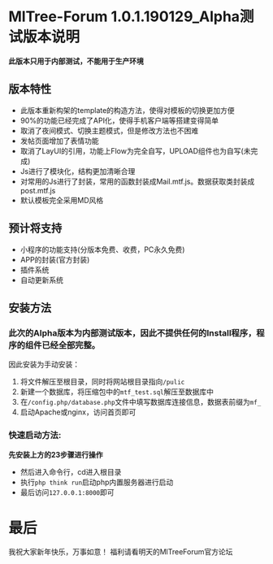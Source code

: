 # MlTree-Forum 1.0.1.190129_Alpha测试版本说明

**此版本只用于内部测试，不能用于生产环境**

## 版本特性
 - 此版本重新构架的template的构造方法，使得对模板的切换更加方便
 - 90%的功能已经完成了API化，使得手机客户端等搭建变得简单
 - 取消了夜间模式、切换主题模式，但是修改方法也不困难
 - 发帖页面增加了表情功能
 - 取消了LayUI的引用，功能上Flow为完全自写，UPLOAD组件也为自写(未完成)
 - Js进行了模块化，结构更加清晰合理
 - 对常用的Js进行了封装，常用的函数封装成Mail.mtf.js。数据获取类封装成post.mtf.js
 - 默认模板完全采用MD风格
## 预计将支持
 - 小程序的功能支持(分版本免费、收费，PC永久免费)
 - APP的封装(官方封装)
 - 插件系统
 - 自动更新系统

## 安装方法
### 此次的Alpha版本为内部测试版本，因此不提供任何的Install程序，程序的组件已经全部完整。
因此安装为手动安装：
 1. 将文件解压至根目录，同时将网站根目录指向`/pulic`
 2. 新建一个数据库，将压缩包中的`mtf_test.sql`解压至数据库中
 3. 在`/config.php/database.php`文件中填写数据库连接信息，数据表前缀为`mf_`
 4. 启动Apache或nginx，访问首页即可
 
### 快速启动方法:
 **先安装上方的23步骤进行操作**
 - 然后进入命令行，cd进入根目录
 - 执行`php think run`启动php内置服务器进行启动
 - 最后访问`127.0.0.1:8000`即可

# 最后
我祝大家新年快乐，万事如意！
福利请看明天的MlTreeForum官方论坛
